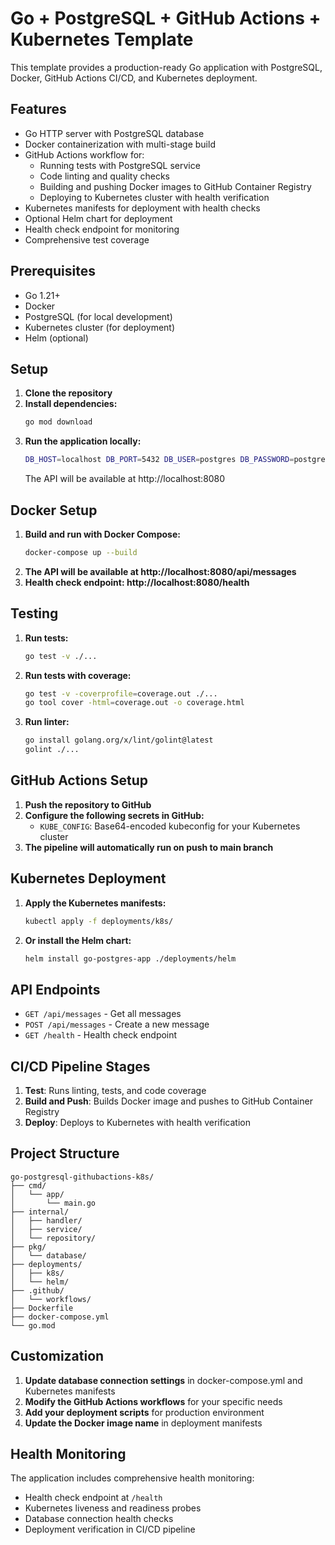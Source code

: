 # Go + PostgreSQL + GitHub Actions + Kubernetes Template

This template provides a production-ready Go application with PostgreSQL, Docker, GitHub Actions CI/CD, and Kubernetes deployment.

## Features

- Go HTTP server with PostgreSQL database
- Docker containerization with multi-stage build
- GitHub Actions workflow for:
  - Running tests with PostgreSQL service
  - Code linting and quality checks
  - Building and pushing Docker images to GitHub Container Registry
  - Deploying to Kubernetes cluster with health verification
- Kubernetes manifests for deployment with health checks
- Optional Helm chart for deployment
- Health check endpoint for monitoring
- Comprehensive test coverage

## Prerequisites

- Go 1.21+
- Docker
- PostgreSQL (for local development)
- Kubernetes cluster (for deployment)
- Helm (optional)

## Setup

1. **Clone the repository**
2. **Install dependencies:**
   ```bash
   go mod download
   ```
3. **Run the application locally:**
   ```bash
   DB_HOST=localhost DB_PORT=5432 DB_USER=postgres DB_PASSWORD=postgres DB_NAME=postgres go run cmd/app/main.go
   ```
   The API will be available at http://localhost:8080

## Docker Setup

1. **Build and run with Docker Compose:**
   ```bash
   docker-compose up --build
   ```
2. **The API will be available at http://localhost:8080/api/messages**
3. **Health check endpoint: http://localhost:8080/health**

## Testing

1. **Run tests:**
   ```bash
   go test -v ./...
   ```
2. **Run tests with coverage:**
   ```bash
   go test -v -coverprofile=coverage.out ./...
   go tool cover -html=coverage.out -o coverage.html
   ```
3. **Run linter:**
   ```bash
   go install golang.org/x/lint/golint@latest
   golint ./...
   ```

## GitHub Actions Setup

1. **Push the repository to GitHub**
2. **Configure the following secrets in GitHub:**
   - `KUBE_CONFIG`: Base64-encoded kubeconfig for your Kubernetes cluster
3. **The pipeline will automatically run on push to main branch**

## Kubernetes Deployment

1. **Apply the Kubernetes manifests:**
   ```bash
   kubectl apply -f deployments/k8s/
   ```
2. **Or install the Helm chart:**
   ```bash
   helm install go-postgres-app ./deployments/helm
   ```

## API Endpoints

- `GET /api/messages` - Get all messages
- `POST /api/messages` - Create a new message
- `GET /health` - Health check endpoint

## CI/CD Pipeline Stages

1. **Test**: Runs linting, tests, and code coverage
2. **Build and Push**: Builds Docker image and pushes to GitHub Container Registry
3. **Deploy**: Deploys to Kubernetes with health verification

## Project Structure

```
go-postgresql-githubactions-k8s/
├── cmd/
│   └── app/
│       └── main.go
├── internal/
│   ├── handler/
│   ├── service/
│   └── repository/
├── pkg/
│   └── database/
├── deployments/
│   ├── k8s/
│   └── helm/
├── .github/
│   └── workflows/
├── Dockerfile
├── docker-compose.yml
└── go.mod
```

## Customization

1. **Update database connection settings** in docker-compose.yml and Kubernetes manifests
2. **Modify the GitHub Actions workflows** for your specific needs
3. **Add your deployment scripts** for production environment
4. **Update the Docker image name** in deployment manifests

## Health Monitoring

The application includes comprehensive health monitoring:

- Health check endpoint at `/health`
- Kubernetes liveness and readiness probes
- Database connection health checks
- Deployment verification in CI/CD pipeline